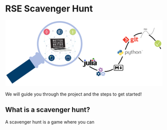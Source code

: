 # RSE Scavenger Hunt

![magnifying glass with path](images/Lupe_JulichBlue1,2_KeyVisual_R_path.svg)

We will guide you through the project and the steps to get started!


## What is a scavenger hunt?

A scavenger hunt is a game where you can 



